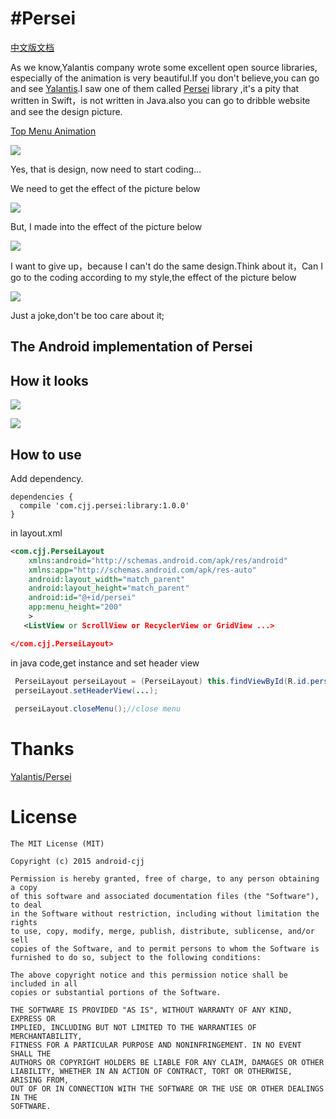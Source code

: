 #Persei
==========================
[中文版文档](https://github.com/android-cjj/Persei.android/blob/master/README-cn.md)

As we know,Yalantis company wrote some excellent open source libraries, especially of the animation is very beautiful.If you don't believe,you can go and see [Yalantis](https://github.com/Yalantis).I saw one of them called  [Persei](https://github.com/Yalantis/Persei) library ,it's a pity that written in Swift，is not written in Java.also you can go to dribble website and see the design picture.

[Top Menu Animation](https://dribbble.com/shots/1706861-Top-Menu-Animation?list=users&offset=23)

![](https://github.com/Yalantis/Persei/raw/master/Assets/animation.gif)

Yes, that is design, now need to start coding...

We need to get the effect of the picture below

![](http://img.55bbs.com/10_500x2000/974/li5c2kC78GdkQ.jpg)

But, I made into the effect of the picture below

![](http://www.ename.cn/data/article/201412/03/1417588595.jpg)

I want to give up，because I can't do the same design.Think about it，Can I go to the coding according to my style,the effect of the picture below

![](http://img4.duitang.com/uploads/item/201403/04/20140304122431_XMCuj.thumb.600_0.jpeg)

Just a joke,don't be too care about it;

The Android implementation of Persei
-------------------------------------------------------
How it looks
--------------------------------
![](http://www.apkbus.com/data/attachment/forum/201509/25/144242qv69abhu6n9vav66.gif)

![](http://www.apkbus.com/data/attachment/forum/201509/24/141035ugk917wf899f4gi8.gif)




How to use
----------------------------------------
Add dependency.

```
dependencies {
  compile 'com.cjj.persei:library:1.0.0'
}
```


in layout.xml
```xml
<com.cjj.PerseiLayout
    xmlns:android="http://schemas.android.com/apk/res/android"
    xmlns:app="http://schemas.android.com/apk/res-auto"
    android:layout_width="match_parent"
    android:layout_height="match_parent"
    android:id="@+id/persei"
    app:menu_height="200"
    >
   <ListView or ScrollView or RecyclerView or GridView ...>

</com.cjj.PerseiLayout>
```

in java code,get instance and set header view
```java
 PerseiLayout perseiLayout = (PerseiLayout) this.findViewById(R.id.persei);
 perseiLayout.setHeaderView(...);
 
 perseiLayout.closeMenu();//close menu
 ```
 
 
Thanks
=======
 [Yalantis/Persei](https://github.com/Yalantis/Persei)
 
 
License
=======

    The MIT License (MIT)

	Copyright (c) 2015 android-cjj

	Permission is hereby granted, free of charge, to any person obtaining a copy
	of this software and associated documentation files (the "Software"), to deal
	in the Software without restriction, including without limitation the rights
	to use, copy, modify, merge, publish, distribute, sublicense, and/or sell
	copies of the Software, and to permit persons to whom the Software is
	furnished to do so, subject to the following conditions:

	The above copyright notice and this permission notice shall be included in all
	copies or substantial portions of the Software.

	THE SOFTWARE IS PROVIDED "AS IS", WITHOUT WARRANTY OF ANY KIND, EXPRESS OR
	IMPLIED, INCLUDING BUT NOT LIMITED TO THE WARRANTIES OF MERCHANTABILITY,
	FITNESS FOR A PARTICULAR PURPOSE AND NONINFRINGEMENT. IN NO EVENT SHALL THE
	AUTHORS OR COPYRIGHT HOLDERS BE LIABLE FOR ANY CLAIM, DAMAGES OR OTHER
	LIABILITY, WHETHER IN AN ACTION OF CONTRACT, TORT OR OTHERWISE, ARISING FROM,
	OUT OF OR IN CONNECTION WITH THE SOFTWARE OR THE USE OR OTHER DEALINGS IN THE
	SOFTWARE.





